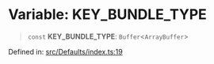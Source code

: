 # Variable: KEY\_BUNDLE\_TYPE

> `const` **KEY\_BUNDLE\_TYPE**: `Buffer`\<`ArrayBuffer`\>

Defined in: [src/Defaults/index.ts:19](https://github.com/Fokusdotid/Baileys/blob/3623833a320f5e60f370ef835f3de341453290f5/src/Defaults/index.ts#L19)
